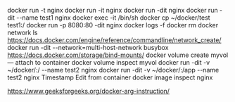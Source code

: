 docker run -t nginx
docker run -it nginx
docker run -dit nginx
docker run -dit --name test1 nginx
docker exec -it /bin/sh
docker cp ~/docker/test test1:/
docker run -p 8080:80 -dit nginx
docker logs -f 
docker rm
docker network ls
https://docs.docker.com/engine/reference/commandline/network_create/
docker run -dit --network=multi-host-network busybox
https://docs.docker.com/storage/bind-mounts/
docker volume create myvol   — attach to container
docker volume inspect myvol
docker run -dit -v ~/docker/:/  --name test2 nginx
docker run -dit -v ~/docker/:/app  --name test2 nginx
Timestamp
Edit from container
docker image inspect nginx

https://www.geeksforgeeks.org/docker-arg-instruction/
